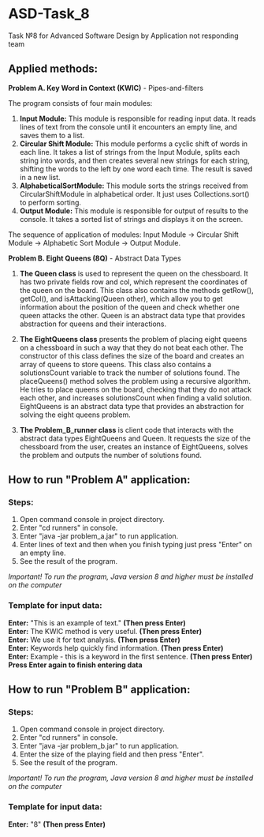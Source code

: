 # ASD-Task_8
Task №8 for Advanced Software Design by Application not responding team

## Applied methods: ##
**Problem A. Key Word in Context (KWIC)** - Pipes-and-filters

The program consists of four main modules:
1. **Input Module:** This module is responsible for reading input data. It reads lines of text from the console until it encounters an empty line, and saves them to a list.
2. **Circular Shift Module:** This module performs a cyclic shift of words in each line. It takes a list of strings from the Input Module, splits each string into words, and then creates several new strings for each string, shifting the words to the left by one word each time. The result is saved in a new list.
3. **AlphabeticalSortModule:** This module sorts the strings received from CircularShiftModule in alphabetical order. It just uses Collections.sort() to perform sorting.
4. **Output Module:** This module is responsible for output of results to the console. It takes a sorted list of strings and displays it on the screen.

The sequence of application of modules: Input Module -> Circular Shift Module -> Alphabetic Sort Module -> Output Module.

**Problem B. Eight Queens (8Q)** - Abstract Data Types

1. **The Queen class** is used to represent the queen on the chessboard. It has two private fields row and col, which represent the coordinates of the queen on the board. This class also contains the methods getRow(), getCol(), and isAttacking(Queen other), which allow you to get information about the position of the queen and check whether one queen attacks the other.
Queen is an abstract data type that provides abstraction for queens and their interactions.


2. **The EightQueens class** presents the problem of placing eight queens on a chessboard in such a way that they do not beat each other.
The constructor of this class defines the size of the board and creates an array of queens to store queens. This class also contains a solutionsCount variable to track the number of solutions found.
The placeQueens() method solves the problem using a recursive algorithm. He tries to place queens on the board, checking that they do not attack each other, and increases solutionsCount when finding a valid solution.
EightQueens is an abstract data type that provides an abstraction for solving the eight queens problem.

3. **The Problem_B_runner class** is client code that interacts with the abstract data types EightQueens and Queen.
It requests the size of the chessboard from the user, creates an instance of EightQueens, solves the problem and outputs the number of solutions found.

## How to run "Problem A" application: ###

### Steps: ###
1. Open command console in project directory.
2. Enter "cd runners" in console.
3. Enter "java -jar problem_a.jar" to run application.
4. Enter lines of text and then when you finish typing just press "Enter" on an empty line.
5. See the result of the program.

*Important! To run the program, Java version 8 and higher must be installed on the computer*
### Template for input data: ###
**Enter:** "This is an example of text." **(Then press Enter)**\
**Enter:** The KWIC method is very useful. **(Then press Enter)**\
**Enter:** We use it for text analysis. **(Then press Enter)**\
**Enter:** Keywords help quickly find information. **(Then press Enter)**\
**Enter:** Example - this is a keyword in the first sentence. **(Then press Enter)**\
**Press Enter again to finish entering data**

## How to run "Problem B" application: ##

### Steps: ###
1. Open command console in project directory.
2. Enter "cd runners" in console.
3. Enter "java -jar problem_b.jar" to run application.
4. Enter the size of the playing field and then press "Enter".
5. See the result of the program.

*Important! To run the program, Java version 8 and higher must be installed on the computer*

### Template for input data: ###
**Enter:** "8" **(Then press Enter)**

